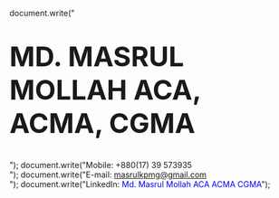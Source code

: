 document.write("<h1 align='centre'><font size='7'><b>MD. MASRUL MOLLAH ACA, ACMA, CGMA</font></b> </h1><br/>");
document.write("Mobile: +880(17) 39 573935 <br/> ");
document.write("E-mail: <font color='blue'>masrulkpmg@gmail.com</font> <br/>");
document.write("LinkedIn: <font color='blue'>Md. Masrul Mollah ACA ACMA CGMA</font>");
